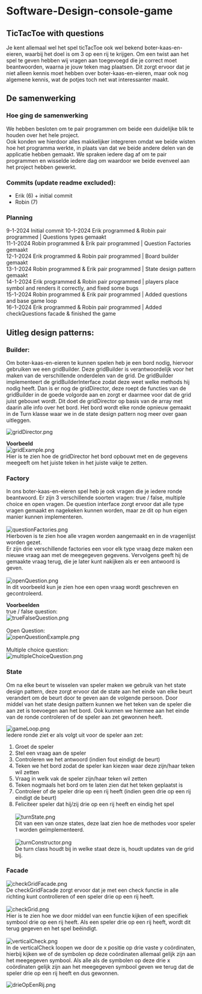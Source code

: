 # Software-Design-console-game
## TicTacToe with questions
Je kent allemaal wel het spel ticTacToe ook wel bekend boter-kaas-en-eieren, waarbij het doel is om 3 op een rij te krijgen.
Om een twist aan het spel te geven hebben wij vragen aan toegevoegd die je correct moet beantwoorden, waarna je jouw teken mag plaatsen.
Dit zorgt ervoor dat je niet alleen kennis moet hebben over boter-kaas-en-eieren, maar ook nog algemene kennis, wat de potjes toch net wat interessanter maakt.

## De samenwerking
### Hoe ging de samenwerking
We hebben besloten om te pair programmen om beide een duidelijke blik te houden over het hele project.<br>
Ook konden we hierdoor alles makkelijker integreren omdat we beide wisten hoe het programma werkte, in plaats van dat we beide andere delen van de applicatie hebben gemaakt.
We spraken iedere dag af om te pair programmen en wisselde iedere dag om waardoor we beide evenveel aan het project hebben gewerkt.


### Commits (update readme excluded):
- Erik (6) + initial commit
- Robin (7)

### Planning
9-1-2024 Initial commit 10-1-2024 Erik programmed & Robin pair programmed | Questions types gemaakt<br>
11-1-2024 Robin programmed & Erik pair programmed | Question Factories gemaakt<br>
12-1-2024 Erik programmed & Robin pair programmed | Board builder gemaakt<br>
13-1-2024 Robin programmed & Erik pair programmed | State design pattern gemaakt<br>
14-1-2024 Erik programmed & Robin pair programmed | players place symbol and renders it correctly, and fixed some bugs <br>
15-1-2024 Robin programmed & Erik pair programmed | Added questions and base game loop<br>
16-1-2024 Erik programmed & Robin pair programmed | Added checkQuestions facade & finished the game<br>


## Uitleg design patterns:
### Builder:
Om boter-kaas-en-eieren te kunnen spelen heb je een bord nodig, hiervoor gebruiken we een gridBuilder.
Deze gridBuilder is verantwoordelijk voor het maken van de verschillende onderdelen van de grid.
De gridBuilder implementeert de gridBuilderInterface zodat deze weet welke methods hij nodig heeft.
Dan is er nog de gridDirector, deze roept de functies van de gridBuilder in de goede volgorde aan en zorgt er daarmee voor dat de grid juist gebouwt wordt.
Dit doet de gridDirector op basis van de array met daarin alle info over het bord.
Het bord wordt elke ronde opnieuw gemaakt in de Turn klasse waar we in de state design pattern nog meer over gaan uitleggen.

![gridDirector.png](src/img/gridDirector.png)<br>

**Voorbeeld**<br>
![gridExample.png](src/img/gridExample.png)<br>
Hier is te zien hoe de gridDirector het bord opbouwt met en de gegevens meegeeft om het juiste teken in het juiste vakje te zetten.
### Factory
In ons boter-kaas-en-eieren spel heb je ook vragen die je iedere ronde beantwoord. 
Er zijn 3 verschillende soorten vragen: true / false, multiple choice en open vragen.
De question interface zorgt ervoor dat alle type vragen gemaakt en nagekeken kunnen worden, maar ze dit op hun eigen manier kunnen implementeren.<br>
<br>
![questionFactories.png](src/img/questionFactories.png)<br>
Hierboven is te zien hoe alle vragen worden aangemaakt en in de vragenlijst worden gezet.<br>
Er zijn drie verschillende factories een voor elk type vraag deze maken een nieuwe vraag aan met de meegegeven gegevens. 
Vervolgens geeft hij de gemaakte vraag terug, die je later kunt nakijken als er een antwoord is geven. <br>
<br>
![openQuestion.png](src/img/openQuestion.png)<br>
In dit voorbeeld kun je zien hoe een open vraag wordt geschreven en gecontroleerd.<br>

**Voorbeelden**<br>
true / false question: <br>
![trueFalseQuestion.png](src/img/trueFalseQuestion.png)<br>
<br>
Open Question: <br>
![openQuestionExample.png](src/img/openQuestionExample.png)<br>
<br>
Multiple choice question: <br>
![multipleChoiceQuestion.png](src/img/multipleChoiceQuestion.png)<br>
### State
Om na elke beurt te wisselen van speler maken we gebruik van het state design pattern, 
deze zorgt ervoor dat de state aan het einde van elke beurt verandert om de beurt door te geven aan de volgende persoon.
Door middel van het state design pattern kunnen we het teken van de speler die aan zet is toevoegen aan het bord.
Ook kunnen we hiermee aan het einde van de ronde controleren of de speler aan zet gewonnen heeft.<br>

![gameLoop.png](src/img/gameLoop.png)<br>
Iedere ronde ziet er als volgt uit voor de speler aan zet:
1. Groet de speler
2. Stel een vraag aan de speler
3. Controleren we het antwoord (indien fout eindigt de beurt)
4. Teken we het bord zodat de speler kan kiezen waar deze zijn/haar teken wil zetten
5. Vraag in welk vak de speler zijn/haar teken wil zetten
6. Teken nogmaals het bord om te laten zien dat het teken geplaatst is
7. Controleer of de speler drie op een rij heeft (indien geen drie op een rij eindigt de beurt)
8. Feliciteer speler dat hij/zij drie op een rij heeft en eindig het spel
   <br>
   <br>
![turnState.png](src/img/turnState.png)<br>
Dit van een van onze states, deze laat zien hoe de methodes voor speler 1 worden geïmplementeerd.<br>
   <br>
![turnConstructor.png](src/img/turnConstructor.png)<br>
De turn class houdt bij in welke staat deze is, houdt updates van de grid bij.
### Facade
![checkGridFacade.png](src/img/checkGridFacade.png)<br>
De checkGridFacade zorgt ervoor dat je met een check functie in alle richting kunt controlleren of een speler drie op een rij heeft.<br>
<br>
![checkGrid.png](src/img/checkGrid.png)<br>
Hier is te zien hoe we door middel van een functie kijken of een specifiek symbool drie op een rij heeft.
Als een speler drie op een rij heeft, wordt dit terug gegeven en het spel beëindigt.<br>
<br>
![verticalCheck.png](src/img/verticalCheck.png)<br>
In de verticalCheck loopen we door de x positie op drie vaste y coördinaten,
hierbij kijken we of de symbolen op deze coördinaten allemaal gelijk zijn aan het meegegeven symbool.
Als alle als de symbolen op deze drie x coördinaten gelijk zijn aan het meegegeven symbool geven we terug dat de speler drie op een rij heeft en dus gewonnen.

![drieOpEenRij.png](src/img/drieOpEenRij.png)
